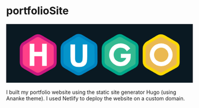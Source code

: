 # portfolioSite

![hugo logo](readme-images/hugo-logo.png)

 I built my portfolio website using the static site generator Hugo (using Ananke theme). I used Netlify to deploy the website on a custom domain.
